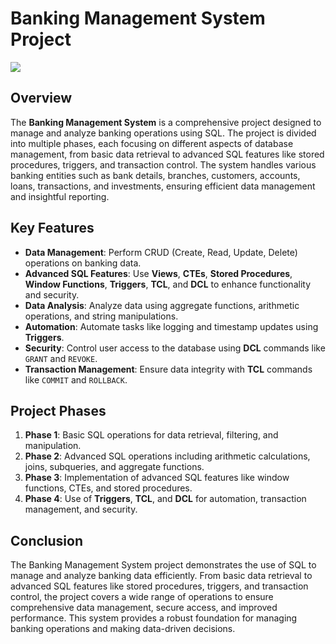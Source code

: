 # Banking Management System Project

![](https://media.licdn.com/dms/image/v2/D4D12AQEDyCjKlGVL1A/article-cover_image-shrink_720_1280/article-cover_image-shrink_720_1280/0/1693251468802?e=1747872000&v=beta&t=IxVSpm4lj5vm477CcX3gXWYO-eLFDznuUkLnX9C8LIw)

## Overview
The **Banking Management System** is a comprehensive project designed to manage and analyze banking operations using SQL. The project is divided into multiple phases, each focusing on different aspects of database management, from basic data retrieval to advanced SQL features like stored procedures, triggers, and transaction control. The system handles various banking entities such as bank details, branches, customers, accounts, loans, transactions, and investments, ensuring efficient data management and insightful reporting.

## Key Features
- **Data Management**: Perform CRUD (Create, Read, Update, Delete) operations on banking data.
- **Advanced SQL Features**: Use **Views**, **CTEs**, **Stored Procedures**, **Window Functions**, **Triggers**, **TCL**, and **DCL** to enhance functionality and security.
- **Data Analysis**: Analyze data using aggregate functions, arithmetic operations, and string manipulations.
- **Automation**: Automate tasks like logging and timestamp updates using **Triggers**.
- **Security**: Control user access to the database using **DCL** commands like `GRANT` and `REVOKE`.
- **Transaction Management**: Ensure data integrity with **TCL** commands like `COMMIT` and `ROLLBACK`.

## Project Phases
1. **Phase 1**: Basic SQL operations for data retrieval, filtering, and manipulation.
2. **Phase 2**: Advanced SQL operations including arithmetic calculations, joins, subqueries, and aggregate functions.
3. **Phase 3**: Implementation of advanced SQL features like window functions, CTEs, and stored procedures.
4. **Phase 4**: Use of **Triggers**, **TCL**, and **DCL** for automation, transaction management, and security.

## Conclusion
The Banking Management System project demonstrates the use of SQL to manage and analyze banking data efficiently. From basic data retrieval to advanced SQL features like stored procedures, triggers, and transaction control, the project covers a wide range of operations to ensure comprehensive data management, secure access, and improved performance. This system provides a robust foundation for managing banking operations and making data-driven decisions.
